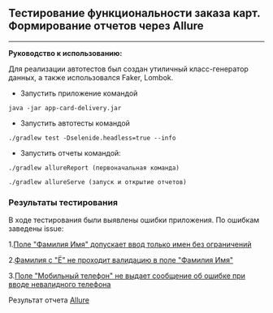 ## Тестирование функциональности заказа карт. Формирование отчетов через Allure
___

**Руководство к использованию:**

Для реализации автотестов был создан утиличный класс-генератор данных, а также использовался Faker, Lombok.
* Запустить приложение командой

```
java -jar app-card-delivery.jar
```
* Запустить автотесты командой

```
./gradlew test -Dselenide.headless=true --info
```
* Запустить отчеты командой:

```
./gradlew allureReport (первоначальная команда)
```
```
./gradlew allureServe (запуск и открытие отчетов)
```

### Результаты тестирования
В ходе тестирования были выявлены ошибки приложения. По ошибкам заведены issue:

1.[Поле "Фамилия Имя" допускает ввод только имен без ограничений](https://github.com/Zumaletto/HW4-1-Allure/issues/1)

2.[Фамилия с "Ё" не проходит валидацию в поле "Фамилия Имя"](https://github.com/Zumaletto/HW4-1-Allure/issues/2)

3.[Поле "Мобильный телефон" не выдает сообщение об ошибке при вводе невалидного телефона](https://github.com/Zumaletto/HW4-1-Allure/issues/3)

Результат отчета [Allure](http://192.168.0.26:55849/index.html)

